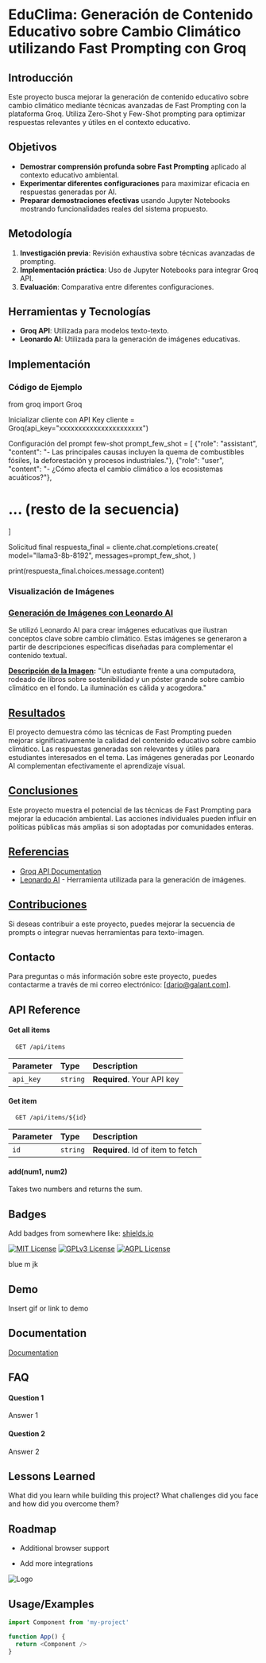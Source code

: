 
# EduClima: Generación de Contenido Educativo sobre Cambio Climático utilizando Fast Prompting con Groq

## Introducción

Este proyecto busca mejorar la generación de contenido educativo sobre cambio climático mediante técnicas avanzadas de Fast Prompting con la plataforma Groq. Utiliza Zero-Shot y Few-Shot prompting para optimizar respuestas relevantes y útiles en el contexto educativo.

## Objetivos

- **Demostrar comprensión profunda sobre Fast Prompting** aplicado al contexto educativo ambiental.
- **Experimentar diferentes configuraciones** para maximizar eficacia en respuestas generadas por AI.
- **Preparar demostraciones efectivas** usando Jupyter Notebooks mostrando funcionalidades reales del sistema propuesto.

## Metodología

1. **Investigación previa**: Revisión exhaustiva sobre técnicas avanzadas de prompting.
2. **Implementación práctica**: Uso de Jupyter Notebooks para integrar Groq API.
3. **Evaluación**: Comparativa entre diferentes configuraciones.

## Herramientas y Tecnologías

- **Groq API**: Utilizada para modelos texto-texto.
- **Leonardo AI**: Utilizada para la generación de imágenes educativas.


## Implementación

### Código de Ejemplo

from groq import Groq

Inicializar cliente con API Key
cliente = Groq(api_key="xxxxxxxxxxxxxxxxxxxxxx")

Configuración del prompt few-shot
prompt_few_shot = [
{"role": "assistant", "content": "- Las principales causas incluyen la quema de combustibles fósiles, la deforestación y procesos industriales."},
{"role": "user", "content": "- ¿Cómo afecta el cambio climático a los ecosistemas acuáticos?"},
# ... (resto de la secuencia)
]

Solicitud final
respuesta_final = cliente.chat.completions.create(
model="llama3-8b-8192",
messages=prompt_few_shot,
)

print(respuesta_final.choices.message.content)

### Visualización de Imágenes
### [Generación de Imágenes con Leonardo AI](pplx://action/followup)

Se utilizó Leonardo AI para crear imágenes educativas que ilustran conceptos clave sobre cambio climático. Estas imágenes se generaron a partir de descripciones específicas diseñadas para complementar el contenido textual.

**[Descripción de la Imagen](pplx://action/followup):**
"Un estudiante frente a una computadora, rodeado de libros sobre sostenibilidad y un póster grande sobre cambio climático en el fondo. La iluminación es cálida y acogedora."

## [Resultados](pplx://action/followup)

El proyecto demuestra cómo las técnicas de Fast Prompting pueden mejorar significativamente la calidad del contenido educativo sobre cambio climático. Las respuestas generadas son relevantes y útiles para estudiantes interesados en el tema. Las imágenes generadas por Leonardo AI complementan efectivamente el aprendizaje visual.

## [Conclusiones](pplx://action/followup)

Este proyecto muestra el potencial de las técnicas de Fast Prompting para mejorar la educación ambiental. Las acciones individuales pueden influir en políticas públicas más amplias si son adoptadas por comunidades enteras.

## [Referencias](pplx://action/followup)

- [Groq API Documentation](https://console.groq.com/docs/prompting)
- [Leonardo AI](https://leonardo.ai/) - Herramienta utilizada para la generación de imágenes.

## [Contribuciones](pplx://action/followup)

Si deseas contribuir a este proyecto, puedes mejorar la secuencia de prompts o integrar nuevas herramientas para texto-imagen.


## Contacto
Para preguntas o más información sobre este proyecto, puedes contactarme a través de mi correo electrónico: [dario@galant.com]. 


 
## API Reference

#### Get all items

```http
  GET /api/items
```

| Parameter | Type     | Description                |
| :-------- | :------- | :------------------------- |
| `api_key` | `string` | **Required**. Your API key |

#### Get item

```http
  GET /api/items/${id}
```

| Parameter | Type     | Description                       |
| :-------- | :------- | :-------------------------------- |
| `id`      | `string` | **Required**. Id of item to fetch |

#### add(num1, num2)

Takes two numbers and returns the sum.


## Badges

Add badges from somewhere like: [shields.io](https://shields.io/)

[![MIT License](https://img.shields.io/badge/License-MIT-green.svg)](https://choosealicense.com/licenses/mit/)
[![GPLv3 License](https://img.shields.io/badge/License-GPL%20v3-yellow.svg)](https://opensource.org/licenses/)
[![AGPL License](https://img.shields.io/badge/license-AGPL-blue.svg)](http://www.gnu.org/licenses/agpl-3.0)

blue
m jk

## Demo

Insert gif or link to demo


## Documentation

[Documentation](https://linktodocumentation)


## FAQ

#### Question 1

Answer 1

#### Question 2

Answer 2


## Lessons Learned

What did you learn while building this project? What challenges did you face and how did you overcome them?


## Roadmap

- Additional browser support

- Add more integrations


![Logo](https://dev-to-uploads.s3.amazonaws.com/uploads/articles/th5xamgrr6se0x5ro4g6.png)


## Usage/Examples

```javascript
import Component from 'my-project'

function App() {
  return <Component />
}
```


